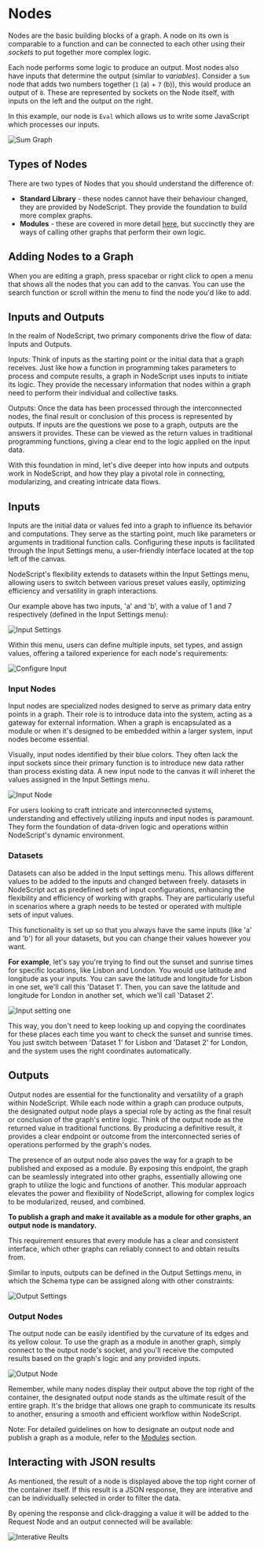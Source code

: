 # Nodes

Nodes are the basic building blocks of a graph. A node on its own is comparable to a function and can be connected to each other using their _sockets_ to put together more complex logic.

Each node performs some logic to produce an output. Most nodes also have inputs that determine the output (similar to _variables_). Consider a `Sum` node that adds two numbers together (`1` (a) + `7` (b)), this would produce an output of `8`. These are represented by sockets on the Node itself, with inputs on the left and the output on the right.

In this example, our node is `Eval` which allows us to write some JavaScript which processes our inputs.

![Sum Graph](./images/nodes/nodes-output.png)

## Types of Nodes

There are two types of Nodes that you should understand the difference of:

 - **Standard Library** - these nodes cannot have their behaviour changed, they are provided by NodeScript. They provide the foundation to build more complex graphs.
 - **Modules** - these are covered in more detail [here](./modules.md), but succinctly they are ways of calling other graphs that perform their own logic.

## Adding Nodes to a Graph

When you are editing a graph, press spacebar or right click to open a menu that shows all the nodes that you can add to the canvas. You can use the search function or scroll within the menu to find the node you'd like to add.

## Inputs and Outputs

In the realm of NodeScript, two primary components drive the flow of data: Inputs and Outputs.

Inputs: Think of inputs as the starting point or the initial data that a graph receives. Just like how a function in programming takes parameters to process and compute results, a graph in NodeScript uses inputs to initiate its logic. They provide the necessary information that nodes within a graph need to perform their individual and collective tasks.

Outputs: Once the data has been processed through the interconnected nodes, the final result or conclusion of this process is represented by outputs. If inputs are the questions we pose to a graph, outputs are the answers it provides. These can be viewed as the return values in traditional programming functions, giving a clear end to the logic applied on the input data.

With this foundation in mind, let's dive deeper into how inputs and outputs work in NodeScript, and how they play a pivotal role in connecting, modularizing, and creating intricate data flows.

## Inputs

Inputs are the initial data or values fed into a graph to influence its behavior and computations. They serve as the starting point, much like parameters or arguments in traditional function calls. Configuring these inputs is facilitated through the Input Settings menu, a user-friendly interface located at the top left of the canvas.

NodeScript's flexibility extends to datasets within the Input Settings menu, allowing users to switch between various preset values easily, optimizing efficiency and versatility in graph interactions.

Our example above has two inputs, 'a' and 'b', with a value of 1 and 7 respectively (defined in the Input Settings menu):

![Input Settings](./images/nodes/input-settings.png)

 Within this menu, users can define multiple inputs, set types, and assign values, offering a tailored experience for each node's requirements: 

![Configure Input](./images/nodes/configure-input.png)

### Input Nodes

Input nodes are specialized nodes designed to serve as primary data entry points in a graph. Their role is to introduce data into the system, acting as a gateway for external information. When a graph is encapsulated as a module or when it's designed to be embedded within a larger system, input nodes become essential. 

Visually, input nodes identified by their blue colors. They often lack the input sockets since their primary function is to introduce new data rather than process existing data. A new input node to the canvas it will inheret the values assigned in the Input Settings menu.

![Input Node](./images/nodes/input-node.png)

For users looking to craft intricate and interconnected systems, understanding and effectively utilizing inputs and input nodes is paramount. They form the foundation of data-driven logic and operations within NodeScript's dynamic environment.

### Datasets

Datasets can also be added in the Input settings menu. This allows different values to be added to the inputs and changed between freely.  datasets in NodeScript act as predefined sets of input configurations, enhancing the flexibility and efficiency of working with graphs. They are particularly useful in scenarios where a graph needs to be tested or operated with multiple sets of input values.

This functionality is set up so that you always have the same inputs (like 'a' and 'b') for all your datasets, but you can change their values however you want.

**For example**, let's say you're trying to find out the sunset and sunrise times for specific locations, like Lisbon and London. You would use latitude and longitude as your inputs. You can save the latitude and longitude for Lisbon in one set, we'll call this 'Dataset 1'. Then, you can save the latitude and longitude for London in another set, which we'll call 'Dataset 2'.

![Input setting one](./images/nodes/datasets.gif)

This way, you don't need to keep looking up and copying the coordinates for these places each time you want to check the sunset and sunrise times. You just switch between 'Dataset 1' for Lisbon and 'Dataset 2' for London, and the system uses the right coordinates automatically.

## Outputs

Output nodes are essential for the functionality and versatility of a graph within NodeScript. While each node within a graph can produce outputs, the designated output node plays a special role by acting as the final result or conclusion of the graph's entire logic. Think of the output node as the returned value in traditional functions. By producing a definitive result, it provides a clear endpoint or outcome from the interconnected series of operations performed by the graph's nodes.

The presence of an output node also paves the way for a graph to be published and exposed as a module. By exposing this endpoint, the graph can be seamlessly integrated into other graphs, essentially allowing one graph to utilize the logic and functions of another. This modular approach elevates the power and flexibility of NodeScript, allowing for complex logics to be modularized, reused, and combined.

**To publish a graph and make it available as a module for other graphs, an output node is mandatory.** 

This requirement ensures that every module has a clear and consistent interface, which other graphs can reliably connect to and obtain results from.

Similar to inputs, outputs can be defined in the Output Settings menu, in which the Schema type can be assigned along with other constraints:

![Output Settings](./images/nodes/output-settings.png)


### Output Nodes

The output node can be easily identified by the curvature of its edges and its yellow colour. To use the graph as a module in another graph, simply connect to the output node's socket, and you'll receive the computed results based on the graph's logic and any provided inputs.

![Output Node](./images/nodes/output-node.png)

Remember, while many nodes display their output above the top right of the container, the designated output node stands as the ultimate result of the entire graph. It's the bridge that allows one graph to communicate its results to another, ensuring a smooth and efficient workflow within NodeScript.

Note: For detailed guidelines on how to designate an output node and publish a graph as a module, refer to the [Modules](./modules.md) section.

## Interacting with JSON results

As mentioned, the result of a node is displayed above the top right corner of the container itself. If this result is a JSON response, they are interative and can be individually selected in order to filter the data. 

By opening the response and click-dragging a value it will be added to the Request Node and an output connected will be available:

![Interative Reults](./images/nodes/name-value.gif)



